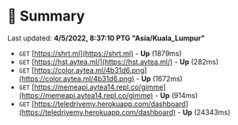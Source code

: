 # 📖 Summary
Last updated: **4/5/2022, 8:37:10 PTG "Asia/Kuala_Lumpur"**

- `GET` [https://shrt.ml](https://shrt.ml) - **Up** (1879ms)
- `GET` [https://hst.aytea.ml/](https://hst.aytea.ml/) - **Up** (282ms)
- `GET` [https://color.aytea.ml/4b31d6.png](https://color.aytea.ml/4b31d6.png) - **Up** (1672ms)
- `GET` [https://memeapi.aytea14.repl.co/gimme](https://memeapi.aytea14.repl.co/gimme) - **Up** (914ms)
- `GET` [https://teledrivemy.herokuapp.com/dashboard](https://teledrivemy.herokuapp.com/dashboard) - **Up** (24343ms)
